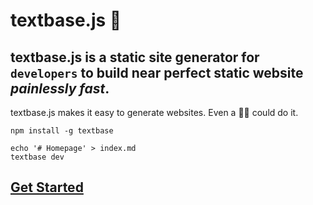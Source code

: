 # textbase.js 🧬

## textbase.js is a static site generator for `developers` to build near perfect static website _painlessly fast_.

textbase.js makes it easy to generate websites. Even a 👶🏼 could do it.

```
npm install -g textbase
```

```
echo '# Homepage' > index.md
textbase dev
```

## [Get Started](/docs)
